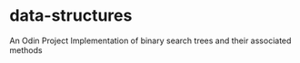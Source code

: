 # data-structures
An Odin Project Implementation of binary search trees and their associated methods
